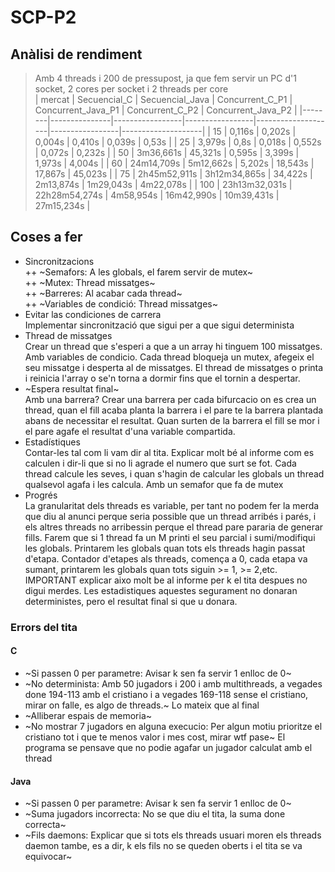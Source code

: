 # SCP-P2
## Anàlisi de rendiment
> Amb 4 threads i 200 de pressupost, ja que fem servir un PC d'1 socket, 2 cores per socket i 2 threads per core  
| mercat | Secuencial_C  | Secuencial_Java | Concurrent_C_P1 | Concurrent_Java_P1 | Concurrent_C_P2 | Concurrent_Java_P2 |
|--------|---------------|-----------------|-----------------|--------------------|-----------------|--------------------|
| 15     | 0,116s        | 0,202s          | 0,004s          | 0,410s             | 0,039s          | 0,53s              |
| 25     | 3,979s        | 0,8s            | 0,018s          | 0,552s             | 0,072s          | 0,232s             |
| 50     | 3m36,661s     | 45,321s         | 0,595s          | 3,399s             | 1,973s          | 4,004s             |
| 60     | 24m14,709s    | 5m12,662s       | 5,202s          | 18,543s            | 17,867s         | 45,023s            |
| 75     | 2h45m52,911s  | 3h12m34,865s    | 34,422s         | 2m13,874s          | 1m29,043s       | 4m22,078s          |
| 100    | 23h13m32,031s | 22h28m54,274s   | 4m58,954s       | 16m42,990s         | 10m39,431s      | 27m15,234s         |

## Coses a fer
 + Sincronitzacions  
 ++ ~Semafors: A les globals, el farem servir de mutex~  
 ++ ~Mutex: Thread missatges~  
 ++ ~Barreres: Al acabar cada thread~  
 ++ ~Variables de condició: Thread missatges~
 + Evitar las condiciones de carrera  
Implementar sincronització que sigui per a que sigui determinista
 + Thread de missatges  
Crear un thread que s'esperi a que a un array hi tinguem 100 missatges. Amb variables de condicio. Cada thread bloqueja un mutex, afegeix el seu missatge i desperta al de missatges. El thread de missatges o printa i reinicia l'array o se'n torna a dormir fins que el tornin a despertar.
 + ~Espera resultat final~  
Amb una barrera? Crear una barrera per cada bifurcacio on es crea un thread, quan el fill acaba planta la barrera i el pare te la barrera plantada abans de necessitar el resultat. Quan surten de la barrera el fill se mor i el pare agafe el resultat d'una variable compartida.
 + Estadístiques  
Contar-les tal com li vam dir al tita. Explicar molt bé al informe com es calculen i dir-li que si no li agrade el numero que surt se fot. Cada thread calcule les seves, i quan s'hagin de calcular les globals un thread qualsevol agafa i les calcula. Amb un semafor que fa de mutex
 + Progrés  
La granularitat dels threads es variable, per tant no podem fer la merda que diu al anunci perque seria possible que un thread arribés i parés, i els altres threads no arribessin perque el thread pare pararia de generar fills. Farem que si 1 thread fa un M printi el seu parcial i sumi/modifiqui les globals. Printarem les globals quan tots els threads hagin passat d'etapa. Contador d'etapes als threads, comença a 0, cada etapa va sumant, printarem les globals quan tots siguin >= 1, >= 2,etc. IMPORTANT explicar aixo molt be al informe per k el tita despues no digui merdes. Les estadistiques aquestes segurament no donaran deterministes, pero el resultat final si que u donara.

### Errors del tita
#### C
+ ~Si passen 0 per parametre: Avisar k sen fa servir 1 enlloc de 0~
+ ~No determinista: Amb 50 jugadors i 200 i amb multithreads, a vegades done 194-113 amb el cristiano i a vegades 169-118 sense el cristiano, mirar on falle, es algo de threads.~ Lo mateix que al final
+ ~Alliberar espais de memoria~
+ ~No mostrar 7 jugadors en alguna execucio: Per algun motiu prioritze el cristiano tot i que te menos valor i mes cost, mirar wtf pase~ El programa se pensave que no podie agafar un jugador calculat amb el thread

#### Java
+ ~Si passen 0 per parametre: Avisar k sen fa servir 1 enlloc de 0~
+ ~Suma jugadors incorrecta: No se que diu el tita, la suma done correcta~
+ ~Fils daemons: Explicar que si tots els threads usuari moren els threads daemon tambe, es a dir, k els fils no se queden oberts i el tita se va equivocar~
